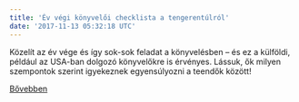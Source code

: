 ```yaml
---
title: 'Év végi könyvelői checklista a tengerentúlról'
date: '2017-11-13 05:32:18 UTC'
---
```


Közelít az év vége és így sok-sok feladat a könyvelésben – és ez a külföldi, például az USA-ban dolgozó könyvelőkre is érvényes. Lássuk, ők milyen szempontok szerint igyekeznek egyensúlyozni a teendők között!


[Bővebben](http://ift.tt/2i8pATq)
